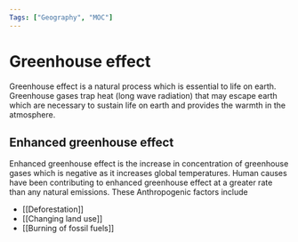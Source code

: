 ```yaml
---
Tags: ["Geography", "MOC"]
---
```

# Greenhouse effect
Greenhouse effect is a natural process which is essential to life on earth.
Greenhouse gases trap heat (long wave radiation) that may escape earth which are necessary to sustain life on earth and provides the warmth in the atmosphere.

## Enhanced greenhouse effect
Enhanced greenhouse effect is the increase in concentration of greenhouse gases which is negative as it increases global temperatures.
Human causes have been contributing to enhanced greenhouse effect at a greater rate than any natural emissions.
These Anthropogenic factors include
- [[Deforestation]]
- [[Changing land use]]
- [[Burning of fossil fuels]]